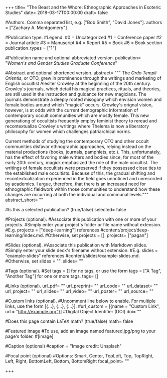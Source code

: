+++ 
title= "The Beast and the Whore: Ethnographic Approaches in Esoteric Studies" 
date= 2018-03-17T00:00:00 
draft= false

#Authors. Comma separated list, e.g. ["Bob Smith", "David Jones"].
authors = ["Zachary A. Montgomery"]

#Publication type.
#Legend:
#0 = Uncategorized
#1 = Conference paper
#2 = Journal article
#3 = Manuscript
#4 = Report
#5 = Book
#6 = Book section
publication_types = ["1"]

#Publication name and optional abbreviated version.
publication= "_Women's and Gender Studies Graduate Conference_" 

#Abstract and optional shortened version.
abstract= """
The _Ordo Templi Orientis_, or OTO, grew in prominence through the writings and marketing of English occultist Alesiter Crowley at the beginning of the 20th century. Crowley's journals, which detail his magical practices, rituals, and theories, are still used in the instruction and guidance for new magicians. The journals demonstrate a deeply rooted misogony which envision women and female bodies around which "magick" occurs. Crowley's orignal vision, however, is at odds with the current demographic information of contemporary occult communities which are mostly female. This new generationg of occultists frequently employ feminist theory to reread and recontextualize Crowley's writings where Thelema is now a liberatory philosophy for women which challenges patriarchical norms.  
  
Current methods of studying the contemporary OTO and other occult communities disfavor ethnographic approaches, relying instead on the material productions (books, journals, pamphlets, etc.). This, unfortunately, has the effect of favoring male writers and bodies since, for most of the early 20th century, magick emphasized the role of the male occultist. The writings of female occultists were preserved if they possessed close ties to the established male occultists. Because of this, the gradual shifting and recontextualization experienced in the field goes unnoticed and unrecorded by academics. I argue, therefore, that there is an increased need for ethnographic fieldwork within those communities to understand how these changes are occurring at both the individual and communal levels.""" 
abstract_short= ""

#Is this a selected publication? (true/false)
selected= false

#Projects (optional).
#Associate this publication with one or more of your projects.
#Simply enter your project's folder or file name without extension.
#E.g. projects = ["deep-learning"] references
#content/project/deep-learning/index.md.
#Otherwise, set projects = [].
projects= ["pagan"]

#Slides (optional).
#Associate this publication with Markdown slides.
#Simply enter your slide deck's filename without extension.
#E.g. slides = "example-slides" references
#content/slides/example-slides.md.
#Otherwise, set slides = "".
slides= ""

#Tags (optional).
#Set tags = [] for no tags, or use the form tags = ["A Tag", "Another Tag"] for one or more tags.
tags= []

#Links (optional).
url_pdf= "" 
url_preprint= "" 
url_code= "" 
url_dataset= "" 
url_project= "" 
url_slides= "" 
url_video= "" 
url_poster= "" 
url_source= ""

#Custom links (optional).
#Uncomment line below to enable. For multiple links, use the form [{...}, {...}, {...}].
#url_custom = [{name = "Custom Link", url = "http://example.org"}]
#Digital Object Identifier (DOI)
doi= ""

#Does this page contain LaTeX math? (true/false)
math= false

#Featured image
#To use, add an image named featured.jpg/png to your page's folder.
#[image]

#Caption (optional)
#caption = "Image credit: Unsplash"

#Focal point (optional)
#Options: Smart, Center, TopLeft, Top, TopRight, Left, Right, BottomLeft, Bottom, BottomRight
focal_point= "" 

+++
